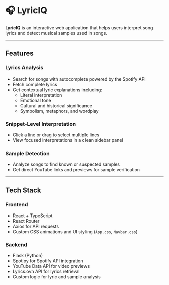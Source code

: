 # 🎧 LyricIQ

**LyricIQ** is an interactive web application that helps users interpret song lyrics and detect musical samples used in songs.

---

## Features

### Lyrics Analysis
- Search for songs with autocomplete powered by the Spotify API
- Fetch complete lyrics
- Get contextual lyric explanations including:
  - Literal interpretation
  - Emotional tone
  - Cultural and historical significance
  - Symbolism, metaphors, and wordplay

### Snippet-Level Interpretation
- Click a line or drag to select multiple lines
- View focused interpretations in a clean sidebar panel

### Sample Detection
- Analyze songs to find known or suspected samples
- Get direct YouTube links and previews for sample verification

---

## Tech Stack

### Frontend
- React + TypeScript
- React Router
- Axios for API requests
- Custom CSS animations and UI styling (`App.css`, `Navbar.css`)

### Backend
- Flask (Python)
- Spotipy for Spotify API integration
- YouTube Data API for video previews
- Lyrics.ovh API for lyrics retrieval
- Custom logic for lyric and sample analysis
